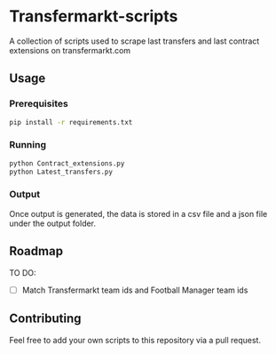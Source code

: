 # Transfermarkt-scripts
A collection of scripts used to scrape last transfers and last contract extensions on transfermarkt.com
## Usage
### Prerequisites
```bash
pip install -r requirements.txt
```
### Running
```bash
python Contract_extensions.py
python Latest_transfers.py
```
### Output
Once output is generated, the data is stored in a csv file and a json file under the output folder. 

## Roadmap
TO DO:
- [ ] Match Transfermarkt team ids and Football Manager team ids

## Contributing
Feel free to add your own scripts to this repository via a pull request.